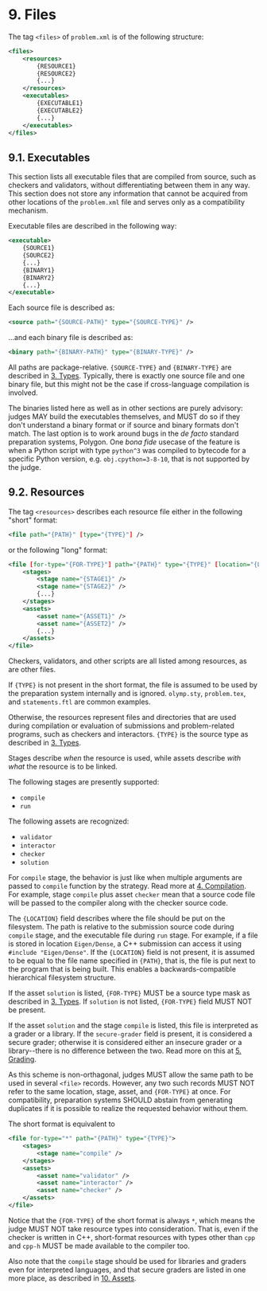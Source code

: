 # 9. Files

The tag `<files>` of `problem.xml` is of the following structure:

```xml
<files>
    <resources>
        {RESOURCE1}
        {RESOURCE2}
        {...}
    </resources>
    <executables>
        {EXECUTABLE1}
        {EXECUTABLE2}
        {...}
    </executables>
</files>
```


## 9.1. Executables

This section lists all executable files that are compiled from source, such as checkers and validators, without differentiating between them in any way. This section does not store any information that cannot be acquired from other locations of the `problem.xml` file and serves only as a compatibility mechanism.

Executable files are described in the following way:

```xml
<executable>
    {SOURCE1}
    {SOURCE2}
    {...}
    {BINARY1}
    {BINARY2}
    {...}
</executable>
```

Each source file is described as:

```xml
<source path="{SOURCE-PATH}" type="{SOURCE-TYPE}" />
```

...and each binary file is described as:

```xml
<binary path="{BINARY-PATH}" type="{BINARY-TYPE}" />
```

All paths are package-relative. `{SOURCE-TYPE}` and `{BINARY-TYPE}` are described in [3. Types](03-types.md). Typically, there is exactly one source file and one binary file, but this might not be the case if cross-language compilation is involved.

The binaries listed here as well as in other sections are purely advisory: judges MAY build the executables themselves, and MUST do so if they don't understand a binary format or if source and binary formats don't match. The last option is to work around bugs in the *de facto* standard preparation systems, Polygon. One *bona fide* usecase of the feature is when a Python script with type `python^3` was compiled to bytecode for a specific Python version, e.g. `obj.cpython=3-8-10`, that is not supported by the judge.


## 9.2. Resources

The tag `<resources>` describes each resource file either in the following "short" format:

```xml
<file path="{PATH}" [type="{TYPE}"] />
```

or the following "long" format:

```xml
<file [for-type="{FOR-TYPE}"] path="{PATH}" type="{TYPE}" [location="{LOCATION}"] [secure-grader="true"]>
    <stages>
        <stage name="{STAGE1}" />
        <stage name="{STAGE2}" />
        {...}
    </stages>
    <assets>
        <asset name="{ASSET1}" />
        <asset name="{ASSET2}" />
        {...}
    </assets>
</file>
```

Checkers, validators, and other scripts are all listed among resources, as are other files.

If `{TYPE}` is not present in the short format, the file is assumed to be used by the preparation system internally and is ignored. `olymp.sty`, `problem.tex`, and `statements.ftl` are common examples.

Otherwise, the resources represent files and directories that are used during compilation or evaluation of submissions and problem-related programs, such as checkers and interactors. `{TYPE}` is the source type as described in [3. Types](03-types.md).

Stages describe *when* the resource is used, while assets describe *with what* the resource is to be linked.

The following stages are presently supported:

- `compile`
- `run`

The following assets are recognized:

- `validator`
- `interactor`
- `checker`
- `solution`

For `compile` stage, the behavior is just like when multiple arguments are passed to `compile` function by the strategy. Read more at [4. Compilation](04-compilation.md). For example, stage `compile` plus asset `checker` mean that a source code file will be passed to the compiler along with the checker source code.

The `{LOCATION}` field describes where the file should be put on the filesystem. The path is relative to the submission source code during `compile` stage, and the executable file during `run` stage. For example, if a file is stored in location `Eigen/Dense`, a C++ submission can access it using `#include "Eigen/Dense"`. If the `{LOCATION}` field is not present, it is assumed to be equal to the file name specified in `{PATH}`, that is, the file is put next to the program that is being built. This enables a backwards-compatible hierarchical filesystem structure.

If the asset `solution` is listed, `{FOR-TYPE}` MUST be a source type mask as described in [3. Types](03-types.md). If `solution` is not listed, `{FOR-TYPE}` field MUST NOT be present.

If the asset `solution` and the stage `compile` is listed, this file is interpreted as a grader or a library. If the `secure-grader` field is present, it is considered a secure grader; otherwise it is considered either an insecure grader or a library--there is no difference between the two. Read more on this at [5. Grading](05-grading.md).

As this scheme is non-orthagonal, judges MUST allow the same path to be used in several `<file>` records. However, any two such records MUST NOT refer to the same location, stage, asset, and `{FOR-TYPE}` at once. For compatibility, preparation systems SHOULD abstain from generating duplicates if it is possible to realize the requested behavior without them.

The short format is equivalent to

```xml
<file for-type="*" path="{PATH}" type="{TYPE}">
    <stages>
        <stage name="compile" />
    </stages>
    <assets>
        <asset name="validator" />
        <asset name="interactor" />
        <asset name="checker" />
    </assets>
</file>
```

Notice that the `{FOR-TYPE}` of the short format is always `*`, which means the judge MUST NOT take resource types into consideration. That is, even if the checker is written in C++, short-format resources with types other than `cpp` and `cpp-h` MUST be made available to the compiler too.

Also note that the `compile` stage should be used for libraries and graders even for interpreted languages, and that secure graders are listed in one more place, as described in [10. Assets](10-assets.md).
